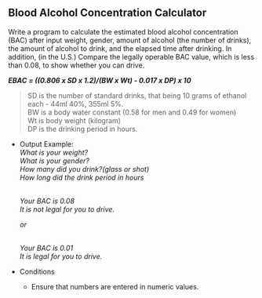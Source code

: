 ## Blood Alcohol Concentration Calculator

Write a program to calculate the estimated blood alcohol concentration (BAC)
after input weight, gender, amount of alcohol (the number of drinks), the amount of alcohol to drink, and the elapsed time after drinking.
In addition, (in the U.S.) Compare the legally operable BAC value, which is less than 0.08, to show whether you can drive.

***EBAC = ((0.806 x SD x 1.2)/(BW x Wt) - 0.017 x DP) x 10***

> SD is the number of standard drinks, that being 10 grams of ethanol each - 44ml 40%, 355ml 5%.</br>
> BW is a body water constant (0.58 for men and 0.49 for women)</br>
> Wt is body weight (kilogram)</br>
> DP is the drinking period in hours.</br>

* Output Example:
  <br>*What is your weight?*
  <br>*What is your gender?*
  <br>*How many did you drink?(glass or shot)*
  <br>*How long did the drink period in hours*

  <br>*Your BAC is 0.08*
  <br>*It is not legal for you to drive.*

  *or*

  <br>*Your BAC is 0.01*
  <br>*It is legal for you to drive.*

* Conditions
  * Ensure that numbers are entered in numeric values.
